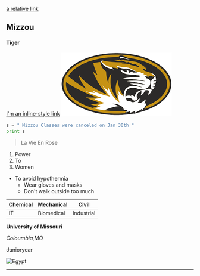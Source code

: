
[a relative link](README.md)

## Mizzou

#### Tiger

[I'm an inline-style link](https://www.google.com "Google's Homepage")
![](Mizzou.png)
```python
s = " Mizzou Classes were canceled on Jan 30th "
print s
```
> La Vie En Rose

1. Power
2. To
3. Women
* To avoid hypothermia 
  * Wear gloves and masks
  * Don't walk outside too much

| Chemical | Mechanical | Civil |
| ---------|------------|--------|
| IT       | Biomedical | Industrial |
 
**University of Missouri**

*Coloumbia,MO*

~~Junioryear~~


![Egypt](https://i.gocollette.com/img/tours/africa/treasures-of-egypt/treasures-of-egypt_125801595_carousel1.jpg)

___




